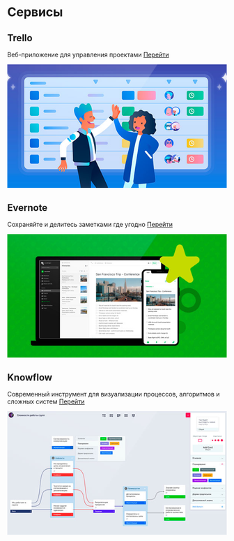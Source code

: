 # Сервисы

## Trello

Веб-приложение для управления проектами [Перейти](https://trello.com/mccrush/recommend)

![Отображение Направлений](./img/servises/trello.jpg)

## Evernote

Сохраняйте и делитесь заметками где угодно [Перейти](https://evernote.com/intl/ru/)

![Отображение Направлений](./img/servises/evernote.jpg)

## Knowflow

Современный инструмент для визуализации процессов, алгоритмов и сложных систем [Перейти](https://www.knowflow.io/about)

![Отображение Направлений](./img/servises/knowflow.jpg)
